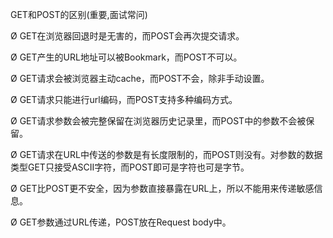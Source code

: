 GET和POST的区别(重要,面试常问)

Ø GET在浏览器回退时是无害的，而POST会再次提交请求。

Ø GET产生的URL地址可以被Bookmark，而POST不可以。

Ø GET请求会被浏览器主动cache，而POST不会，除非手动设置。

Ø GET请求只能进行url编码，而POST支持多种编码方式。

Ø GET请求参数会被完整保留在浏览器历史记录里，而POST中的参数不会被保留。

Ø GET请求在URL中传送的参数是有长度限制的，而POST则没有。对参数的数据类型GET只接受ASCII字符，而POST即可是字符也可是字节。

Ø GET比POST更不安全，因为参数直接暴露在URL上，所以不能用来传递敏感信息。

Ø GET参数通过URL传递，POST放在Request body中。